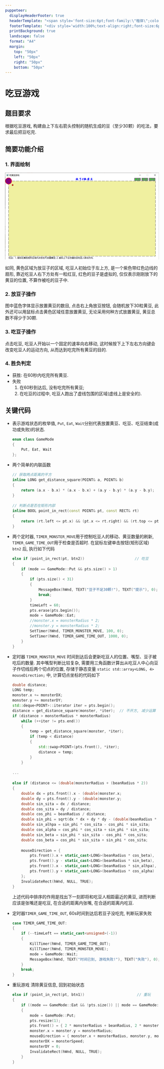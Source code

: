 ```yaml
---
puppeteer:
  displayHeaderFooter: true
  headerTemplate: "<span style='font-size:6pt;font-family:\"楷体\";color:rgb(90, 90, 90);'>&emsp;吃豆游戏——设计文档</span>"
  footerTemplate: "<div style='width:100%;text-align:right;font-size:6pt;font-family:\"楷体\"'><span class='pageNumber'></span>/<span class='totalPages'></span>&emsp;&emsp;</div>"
  printBackground: true
  landscape: false
  format: "A4"
  margin:
    top: "50px"
    left: "50px"
    right: "50px"
    bottom: "50px"
---
```


# 吃豆游戏

## 题目要求

根据吃豆游戏, 构建由上下左右箭头控制的随机生成的豆（至少30颗）的吃法，要求最后把豆吃完.

## 简要功能介绍

### 1\. 界面绘制

![2021-12-18-20-00-00.png](./img/2021-12-18-20-00-00.png)

如同, 黄色区域为放豆子的区域, 吃豆人初始位于左上方, 是一个紫色带红色边线的扇形, 靠近吃豆人右下方处有一粒红豆, 红色的豆子是虚拟的, 仅仅表示刚刚放下的黄豆的位置, 不算作被吃的豆子中.

### 2\. 放豆子操作

图中蓝色字体显示放置黄豆的数目, 点击右上角放豆按钮, 会随机放下30粒黄豆, 此外还可以用鼠标点击黄色区域任意放置黄豆, 无论采用何种方式放置黄豆, 黄豆总数不得少于30颗.

### 3\. 吃豆子操作

点击吃豆, 吃豆人开始以一个固定的速率向右移动, 这时候按下上下左右方向键会改变吃豆人的运动方向, 从而达到吃完所有黄豆的目的.

### 4\. 胜负判定

- 获胜: 在60秒内吃完所有黄豆.
- 失败
    1. 在60秒到达后, 没有吃完所有黄豆;
    2. 在吃豆的过程中, 吃豆人跑出了虚线包围的区域(虚线上是安全的).

## 关键代码

- 表示游戏状态的枚举值, `Put`, `Eat`, `Wait`分别代表放置黄豆、吃豆、吃豆结束(成功或失败)的状态.

    ```cpp
    enum class GameMode
    {
        Put, Eat, Wait
    };
    ```

- 两个简单的内联函数

    ```cpp
    // 获取两点距离的平方
    inline LONG get_distance_square(POINT& a, POINT& b)
    {
        return (a.x - b.x) * (a.x - b.x) + (a.y - b.y) * (a.y - b.y);
    }

    // 判断点是否在矩形内部
    inline BOOL point_in_rect(const POINT& pt, const RECT& rt)
    {
        return (rt.left <= pt.x) && (pt.x <= rt.right) && (rt.top <= pt.y) && (pt.y <= rt.bottom);
    }
    ```

- 两个定时器, `TIMER_MONSTER_MOVE`用于控制吃豆人的移动、黄豆数量的刷新, `TIMER_GAME_TIME_OUT`用于检查是否超时. 在鼠标左键单击按钮(矩形区域) `btn2` 后, 执行如下代码

    ```cpp
    else if (point_in_rect(pt, btn2))                       // 吃豆
    {
        if (mode == GameMode::Put && pts.size() > 1)
        {
            if (pts.size() < 31)
            {
                MessageBox(hWnd, TEXT("豆子不足30颗!"), TEXT("提示"), 0);
                break;
            }
            timeLeft = 60;
            pts.erase(pts.begin());
            mode = GameMode::Eat;
            //monster.x = monsterRadius * 2;
            //monster.y = monsterRadius * 2;
            SetTimer(hWnd, TIMER_MONSTER_MOVE, 100, 0);
            SetTimer(hWnd, TIMER_GAME_TIME_OUT, 1000, 0);
        }
    }
    ```

- 定时器 `TIMER_MONSTER_MOVE` 时间到达后会更新吃豆人的位置、嘴型、豆子被吃后的数量. 其中嘴型判断比较复杂, 需要用三角函数计算出从吃豆人中心向豆子作切线后两个切点的位置, 存储于静态变量 `static std::array<LONG, 4> mouseDirection;` 中, 计算切点坐标的代码如下

    ```cpp
    double distance;
    LONG temp;
    monster.x += monsterDX;
    monster.y += monsterDY;
    std::deque<POINT>::iterator iter = pts.begin();
    distance = get_distance_square(monster, *iter);  // 不开方, 减少运算
    if (distance > monsterRadius * monsterRadius)
        while (++iter != pts.end())
        {
            temp = get_distance_square(monster, *iter);
            if (temp < distance)
            {
                std::swap<POINT>(pts.front(), *iter);
                distance = temp;
            }
        }
    
    ...

    else if (distance <= (double)monsterRadius + (beanRadius * 2))              // 张嘴
    {
        double dx = pts.front().x - (double)monster.x;
        double dy = pts.front().y - (double)monster.y;
        double sin_sita = dx / distance;
        double cos_sita = dy / distance;
        double cos_phi = beanRadius / distance;
        double sin_phi = sqrt(dx * dx + dy * dy - (double)beanRadius * beanRadius) / distance;
        double sin_alhpa = sin_phi * cos_sita - cos_phi * sin_sita;
        double cos_alpha = cos_phi * cos_sita + sin_phi * sin_sita;
        double sin_beta = sin_phi * sin_sita - cos_phi * cos_sita;
        double cos_beta = cos_phi * sin_sita + sin_phi * cos_sita;

        mouseDirection = {
            pts.front().x + static_cast<LONG>(beanRadius * cos_beta),
            pts.front().y - static_cast<LONG>(beanRadius * sin_beta),
            pts.front().x - static_cast<LONG>(beanRadius * sin_alhpa),
            pts.front().y + static_cast<LONG>(beanRadius * cos_alpha)
        };
        InvalidateRect(hWnd, NULL, TRUE);
    }
    ```

    上述代码中排序的作用是找出下一刻即将和吃豆人相距最近的黄豆, 进而判断应该是张嘴还是吃豆, 在合适的距离内张嘴, 在合适的距离内吃豆.

- 定时器`TIMER_GAME_TIME_OUT`, 60s时间到达后若豆子没吃完, 判断玩家失败

    ```cpp
    case TIMER_GAME_TIME_OUT:
    {
        if (--timeLeft == static_cast<unsigned>(-1))
        {
            KillTimer(hWnd, TIMER_GAME_TIME_OUT);
            KillTimer(hWnd, TIMER_MONSTER_MOVE);
            mode = GameMode::Wait;
            MessageBox(hWnd, TEXT("时间已到, 游戏失败!"), TEXT("失败"), 0);
        }
        break;
    }
    ```

- 重玩游戏
    清除黄豆信息, 回到初始状态

    ```cpp
    else if (point_in_rect(pt, btn1))                        // 重玩
    {
        if ((mode == GameMode::Eat && !pts.size()) || mode == GameMode::Wait)
        {
            mode = GameMode::Put;
            pts.resize(1);
            pts.front() = { 2 * monsterRadius + beanRadius, 2 * monsterRadius + beanRadius };
            monster.x = monster.y = monsterRadius;
            mouseDirection = { monster.x + monsterRadius, monster.y, monster.x + monsterRadius, monster.y };
            monsterDX = monsterSpeed;
            monsterDY = 0;
            InvalidateRect(hWnd, NULL, TRUE);
        }
    }
    ```
